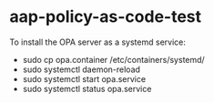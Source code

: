 # aap-policy-as-code-test

To install the OPA server as a systemd service:

* sudo cp opa.container /etc/containers/systemd/
* sudo systemctl daemon-reload
* sudo systemctl start opa.service
* sudo systemctl status opa.service
